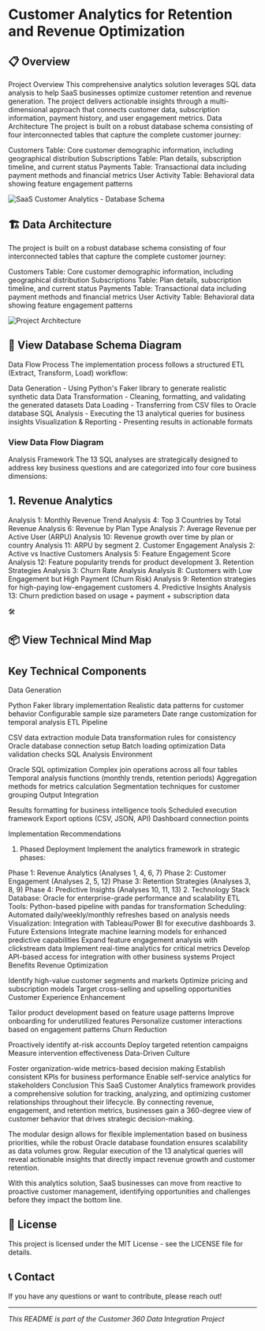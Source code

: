 

# Customer Analytics for Retention and Revenue Optimization

## 📋 Overview
Project Overview
This comprehensive analytics solution leverages SQL data analysis to help SaaS businesses optimize customer retention and revenue generation. The project delivers actionable insights through a multi-dimensional approach that connects customer data, subscription information, payment history, and user engagement metrics.
Data Architecture
The project is built on a robust database schema consisting of four interconnected tables that capture the complete customer journey:

Customers Table: Core customer demographic information, including geographical distribution
Subscriptions Table: Plan details, subscription timeline, and current status
Payments Table: Transactional data including payment methods and financial metrics
User Activity Table: Behavioral data showing feature engagement patterns

![SaaS Customer Analytics - Database Schema](https://fwmjyrar.gensparkspace.com/)


## 🏗️ Data Architecture

The project is built on a robust database schema consisting of four interconnected tables that capture the complete customer journey:

Customers Table: Core customer demographic information, including geographical distribution
Subscriptions Table: Plan details, subscription timeline, and current status
Payments Table: Transactional data including payment methods and financial metrics
User Activity Table: Behavioral data showing feature engagement patterns



![Project Architecture](Customer360DataIntegrationArchitecture.png)

## 🔄 View Database Schema Diagram

Data Flow Process
The implementation process follows a structured ETL (Extract, Transform, Load) workflow:

Data Generation - Using Python's Faker library to generate realistic synthetic data
Data Transformation - Cleaning, formatting, and validating the generated datasets
Data Loading - Transferring from CSV files to Oracle database
SQL Analysis - Executing the 13 analytical queries for business insights
Visualization & Reporting - Presenting results in actionable formats

### View Data Flow Diagram

Analysis Framework
The 13 SQL analyses are strategically designed to address key business questions and are categorized into four core business dimensions:


## 1. Revenue Analytics
Analysis 1: Monthly Revenue Trend
Analysis 4: Top 3 Countries by Total Revenue
Analysis 6: Revenue by Plan Type
Analysis 7: Average Revenue per Active User (ARPU)
Analysis 10: Revenue growth over time by plan or country
Analysis 11: ARPU by segment
2. Customer Engagement
Analysis 2: Active vs Inactive Customers
Analysis 5: Feature Engagement Score
Analysis 12: Feature popularity trends for product development
3. Retention Strategies
Analysis 3: Churn Rate Analysis
Analysis 8: Customers with Low Engagement but High Payment (Churn Risk)
Analysis 9: Retention strategies for high-paying low-engagement customers
4. Predictive Insights
Analysis 13: Churn prediction based on usage + payment + subscription data


🛠️ 


## 📦 View Technical Mind Map


## Key Technical Components
Data Generation

Python Faker library implementation
Realistic data patterns for customer behavior
Configurable sample size parameters
Date range customization for temporal analysis
ETL Pipeline

CSV data extraction module
Data transformation rules for consistency
Oracle database connection setup
Batch loading optimization
Data validation checks
SQL Analysis Environment

Oracle SQL optimization
Complex join operations across all four tables
Temporal analysis functions (monthly trends, retention periods)
Aggregation methods for metrics calculation
Segmentation techniques for customer grouping
Output Integration

Results formatting for business intelligence tools
Scheduled execution framework
Export options (CSV, JSON, API)
Dashboard connection points



Implementation Recommendations
1. Phased Deployment
Implement the analytics framework in strategic phases:

Phase 1: Revenue Analytics (Analyses 1, 4, 6, 7)
Phase 2: Customer Engagement (Analyses 2, 5, 12)
Phase 3: Retention Strategies (Analyses 3, 8, 9)
Phase 4: Predictive Insights (Analyses 10, 11, 13)
2. Technology Stack
Database: Oracle for enterprise-grade performance and scalability
ETL Tools: Python-based pipeline with pandas for transformation
Scheduling: Automated daily/weekly/monthly refreshes based on analysis needs
Visualization: Integration with Tableau/Power BI for executive dashboards
3. Future Extensions
Integrate machine learning models for enhanced predictive capabilities
Expand feature engagement analysis with clickstream data
Implement real-time analytics for critical metrics
Develop API-based access for integration with other business systems
Project Benefits
Revenue Optimization

Identify high-value customer segments and markets
Optimize pricing and subscription models
Target cross-selling and upselling opportunities
Customer Experience Enhancement

Tailor product development based on feature usage patterns
Improve onboarding for underutilized features
Personalize customer interactions based on engagement patterns
Churn Reduction

Proactively identify at-risk accounts
Deploy targeted retention campaigns
Measure intervention effectiveness
Data-Driven Culture

Foster organization-wide metrics-based decision making
Establish consistent KPIs for business performance
Enable self-service analytics for stakeholders
Conclusion
This SaaS Customer Analytics framework provides a comprehensive solution for tracking, analyzing, and optimizing customer relationships throughout their lifecycle. By connecting revenue, engagement, and retention metrics, businesses gain a 360-degree view of customer behavior that drives strategic decision-making.

The modular design allows for flexible implementation based on business priorities, while the robust Oracle database foundation ensures scalability as data volumes grow. Regular execution of the 13 analytical queries will reveal actionable insights that directly impact revenue growth and customer retention.

With this analytics solution, SaaS businesses can move from reactive to proactive customer management, identifying opportunities and challenges before they impact the bottom line.


## 📄 License

This project is licensed under the MIT License - see the LICENSE file for details.

## 📞 Contact

If you have any questions or want to contribute, please reach out!

---

*This README is part of the Customer 360 Data Integration Project*

